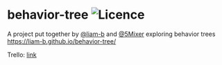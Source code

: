 # behavior-tree ![Licence](https://img.shields.io/badge/license-MIT-blue.svg?style=flat)
A project put together by [@liam-b](https://github.com/liam-b) and [@5Mixer](https://github.com/5Mixer) exploring behavior trees https://liam-b.github.io/behavior-tree/

Trello: [link](https://trello.com/b/EAB19j2M/artificial-creature-development)
